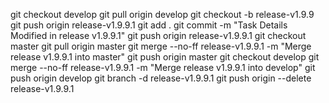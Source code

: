 git checkout develop
git pull origin develop
git checkout -b release-v1.9.9
git push origin release-v1.9.9.1
git add .
git commit -m "Task Details Modified in release v1.9.9.1"
git push origin release-v1.9.9.1
git checkout master
git pull origin master
git merge --no-ff release-v1.9.9.1 -m "Merge release v1.9.9.1 into master"
git push origin master
git checkout develop
git merge --no-ff release-v1.9.9.1 -m "Merge release v1.9.9.1 into develop"
git push origin develop
git branch -d release-v1.9.9.1
git push origin --delete release-v1.9.9.1
